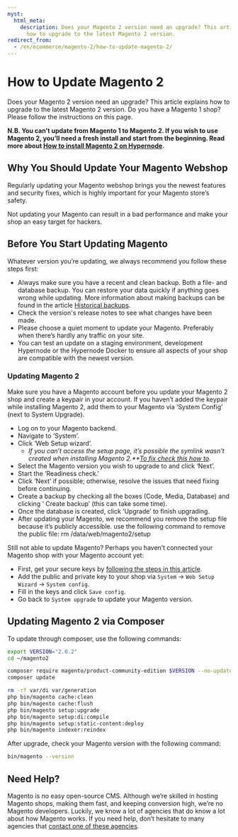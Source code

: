 ```yaml
---
myst:
  html_meta:
    description: Does your Magento 2 version need an upgrade? This article explains
      how to upgrade to the latest Magento 2 version.
redirect_from:
  - /en/ecommerce/magento-2/how-to-update-magento-2/
---
```


<!-- source: https://support.hypernode.com/en/ecommerce/magento-2/how-to-update-magento-2/ -->

# How to Update Magento 2

Does your Magento 2 version need an upgrade? This article explains how to upgrade to the latest Magento 2 version. Do you have a Magento 1 shop? Please follow the instructions on this page.

**N.B. You can’t update from Magento 1 to Magento 2. If you wish to use Magento 2, you’ll need a fresh install and start from the beginning. Read more about [How to install Magento 2 on Hypernode](how-to-install-magento-2-on-hypernode.md).**

## Why You Should Update Your Magento Webshop

Regularly updating your Magento webshop brings you the newest features and security fixes, which is highly important for your Magento store’s safety.

Not updating your Magento can result in a bad performance and make your shop an easy target for hackers.

## Before You Start Updating Magento

Whatever version you’re updating, we always recommend you follow these steps first:

- Always make sure you have a recent and clean backup. Both a file- and database backup. You can restore your data quickly if anything goes wrong while updating. More information about making backups can be found in the article [Historical backups](../../hypernode-platform/backups/hypernode-backup-policy.md).
- Check the version's release notes to see what changes have been made.
- Please choose a quiet moment to update your Magento. Preferably when there’s hardly any traffic on your site.
- You can test an update on a staging environment, development Hypernode or the Hypernode Docker to ensure all aspects of your shop are compatible with the newest version.

### Updating Magento 2

Make sure you have a Magento account before you update your Magento 2 shop and create a keypair in your account. If you haven’t added the keypair while installing Magento 2, add them to your Magento via ‘System Config’ (next to System Upgrade).

- Log on to your Magento backend.
- Navigate to ‘System’.
- Click ‘Web Setup wizard’.
  - *If you can’t access the setup page, it’s possible the symlink wasn’t created when installing Magento 2.\*\*[To fix check this how to](how-to-enable-the-magento-2-web-setup-wizard.md).*
- Select the Magento version you wish to upgrade to and click ‘Next’.
- Start the ‘Readiness check.’
- Click ‘Next’ if possible; otherwise, resolve the issues that need fixing before continuing.
- Create a backup by checking all the boxes (Code, Media, Database) and clicking ‘ Create backup’ (this can take some time).
- Once the database is created, click ‘Upgrade’ to finish upgrading.
- After updating your Magento, we recommend you remove the setup file because it’s publicly accessible. use the following command to remove the public file: rm /data/web/magento2/setup

Still not able to update Magento? Perhaps you haven’t connected your Magento shop with your Magento account yet:

- First, get your secure keys by [following the steps in this article](http://devdocs.magento.com/guides/v2.0/install-gde/prereq/connect-auth.html).
- Add the public and private key to your shop via `System` -> `Web Setup Wizard` -> `System config`.
- Fill in the keys and click `Save config`.
- Go back to `System upgrade` to update your Magento version.

## Updating Magento 2 via Composer

To update through composer, use the following commands:

```bash
export VERSION="2.0.2"
cd ~/magento2

composer require magento/product-community-edition $VERSION --no-update
composer update

rm -rf var/di var/generation
php bin/magento cache:clean
php bin/magento cache:flush
php bin/magento setup:upgrade
php bin/magento setup:di:compile
php bin/magento setup:static-content:deploy
php bin/magento indexer:reindex
```

After upgrade, check your Magento version with the following command:

```bash
bin/magento --version
```

## Need Help?

Magento is no easy open-source CMS. Although we’re skilled in hosting Magento shops, making them fast, and keeping conversion high, we’re no Magento developers. Luckily, we know a lot of agencies that do know a lot about how Magento works. If you need help, don’t hesitate to many agencies that [contact one of these agencies](https://www.magereport.com/page/support).
